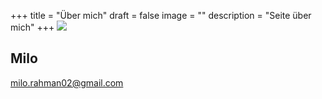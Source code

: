 +++
title = "Über mich"
draft = false
image = ""
description = "Seite über mich"
+++
![](/img/default-author.png)

## Milo 

milo.rahman02@gmail.com